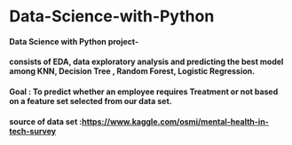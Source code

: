 # Data-Science-with-Python
#### Data Science with Python project-
#### consists of EDA, data exploratory analysis and predicting the best model among KNN, Decision Tree , Random Forest, Logistic Regression.
#### Goal : To predict whether an employee requires Treatment or not based on a feature set selected from our data set.
#### source of data set :https://www.kaggle.com/osmi/mental-health-in-tech-survey
 

